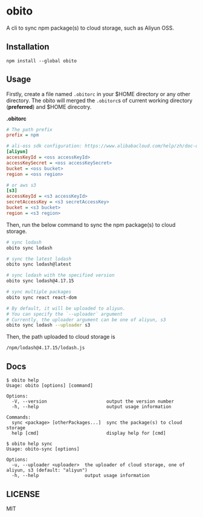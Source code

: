 # obito

A cli to sync npm package(s) to cloud storage, such as Aliyun OSS.

## Installation

```
npm install --global obito
```

## Usage

Firstly, create a file named `.obitorc` in your $HOME directory or any other directory.
The obito will merged the `.obitorc`s of current working directory (**preferred**) and $HOME direcotry.

**.obitorc**

```ini
# The path prefix
prefix = npm

# ali-oss sdk configuration: https://www.alibabacloud.com/help/zh/doc-detail/32068.htm
[aliyun]
accessKeyId = <oss accessKeyId>
accessKeySecret = <oss accessKeySecret>
bucket = <oss bucket>
region = <oss region>

# or aws s3
[s3]
accessKeyId = <s3 accessKeyId>
secretAccessKey = <s3 secretAccessKey>
bucket = <s3 bucket>
region = <s3 region>
```

Then, run the below command to sync the npm package(s) to cloud storage.

```sh
# sync lodash
obito sync lodash

# sync the latest lodash
obito sync lodash@latest

# sync lodash with the specified version
obito sync lodash@4.17.15

# sync multiple packages
obito sync react react-dom

# By default, it will be uploaded to aliyun.
# You can specify the `--uploader` argument
# Currently, the uploader argument can be one of aliyun, s3
obito sync lodash --uploader s3
```

Then, the path uploaded to cloud storage is

```
/npm/lodash@4.17.15/lodash.js
```

## Docs

```
$ obito help
Usage: obito [options] [command]

Options:
  -V, --version                      output the version number
  -h, --help                         output usage information

Commands:
  sync <package> [otherPackages...]  sync the package(s) to cloud storage
  help [cmd]                         display help for [cmd]
```

```
$ obito help sync
Usage: obito-sync [options]

Options:
  -u, --uploader <uploader>  the uploader of cloud storage, one of aliyun, s3 (default: "aliyun")
  -h, --help                 output usage information
```

## LICENSE

MIT
